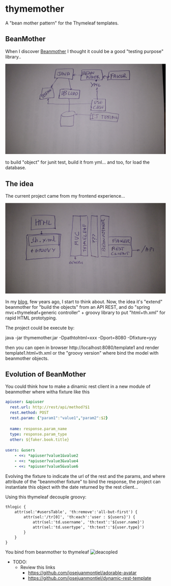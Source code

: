 # thymemother
A "bean mother pattern" for the Thymeleaf templates.

## BeanMother
When I discover [Beanmother](http://beanmother.io) I thought it could be a good "testing purpose" library..

![Beanmother use case](beanmother-use-case.jpg)

to build "object" for junit test, build it from yml... and too, for load the database.​

## The idea
The current project came from my frontend experience...

![Thymemother proposal](thymemother-proposal.jpg)

In my [blog](https://josejuanmontiel.github.io/blog/2016/10/groovy-thymelaf.es.html), few years ago, I start to think about. Now, the idea it's "extend" beanmother for "build the objects" from an API REST, and do "spring mvc+thymeleaf+generic controller" + groovy library to put "html+th.xml" for rapid HTML prototyping.

The project could be execute by:

java -jar thymemother.jar -Dpathtohtml=xxx -Dport=8080 -Dfixture=yyy

then you can open in browser http://localhost:8080/template1 and render template1.html+th.xml or the "groovy version" where bind the model with beanmother objects.

## Evolution of BeanMother 
You could think how to make a dinamic rest client in a new module of beanmother where witha fixture like this

```YAML
apiuser: &apiuser
  rest.url: http://rest/api/method?$1
  rest.method: POST
  rest.param: {"param1":"value1","param2":$2}
  
  name: response.param_name
  type: response.param_type
  other: ${faker.book.title}

users: &users
    - <<: *apiuser?value1&value2
    - <<: *apiuser?value3&value4
    - <<: *apiuser?value5&value6
```

Evolving the fixture to indicate the url of the rest and the params, and where attribute of the "beanmother fixture" to bind the response, the project can instantiate this object with the date returned by the rest client...

Using this thymeleaf decouple groovy:

```
thlogic {
    attr(sel:'#usersTable', 'th:remove':'all-but-first') {
        attr(sel:'/tr[0]', 'th:each':'user : ${users}') {
            attr(sel:'td.username', 'th:text':'${user.name}')
            attr(sel:'td.usertype', 'th:text':'${user.type}')
        }
    }
}
```

You bind from beanmother to thymeleaf ![deacopled](https://github.com/thymeleaf/thymeleaf/issues/465)

* TODO:
  - Review this links
    - https://github.com/josejuanmontiel/adorable-avatar
    - https://github.com/josejuanmontiel/dynamic-rest-template















